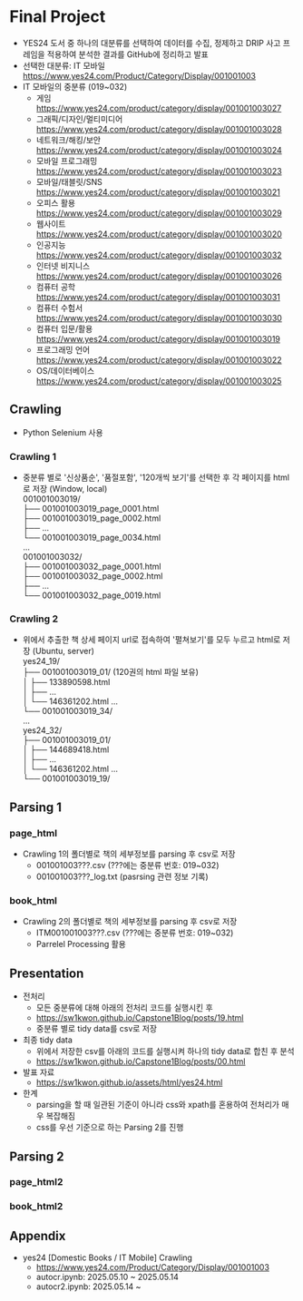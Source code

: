 # Final Project
- YES24 도서 중 하나의 대분류를 선택하여 데이터를 수집, 정제하고 DRIP 사고 프레임을 적용하여 분석한 결과를 GitHub에 정리하고 발표
- 선택한 대분류: IT 모바일 https://www.yes24.com/Product/Category/Display/001001003
- IT 모바일의 중분류 (019~032)
  - 게임 https://www.yes24.com/product/category/display/001001003027
  - 그래픽/디자인/멀티미디어 https://www.yes24.com/product/category/display/001001003028
  - 네트워크/해킹/보안 https://www.yes24.com/product/category/display/001001003024
  - 모바일 프로그래밍 https://www.yes24.com/product/category/display/001001003023
  - 모바일/태블릿/SNS https://www.yes24.com/product/category/display/001001003021
  - 오피스 활용 https://www.yes24.com/product/category/display/001001003029
  - 웹사이트 https://www.yes24.com/product/category/display/001001003020
  - 인공지능 https://www.yes24.com/product/category/display/001001003032
  - 인터넷 비지니스 https://www.yes24.com/product/category/display/001001003026
  - 컴퓨터 공학 https://www.yes24.com/product/category/display/001001003031
  - 컴퓨터 수험서 https://www.yes24.com/product/category/display/001001003030
  - 컴퓨터 입문/활용 https://www.yes24.com/product/category/display/001001003019
  - 프로그래밍 언어 https://www.yes24.com/product/category/display/001001003022
  - OS/데이터베이스 https://www.yes24.com/product/category/display/001001003025

## Crawling
- Python Selenium 사용
### Crawling 1
- 중분류 별로 '신상품순', '품절포함', '120개씩 보기'를 선택한 후 각 페이지를 html로 저장 (Window, local) \
001001003019/ \
├── 001001003019_page_0001.html \
├── 001001003019_page_0002.html \
├── ... \
└── 001001003019_page_0034.html \
... \
001001003032/ \
├── 001001003032_page_0001.html \
├── 001001003032_page_0002.html \
├── ... \
└── 001001003032_page_0019.html
### Crawling 2
- 위에서 추출한 책 상세 페이지 url로 접속하여 '펼쳐보기'를 모두 누르고 html로 저장 (Ubuntu, server) \
yes24_19/ \
├── 001001003019_01/ (120권의 html 파일 보유) \
│   ├── 133890598.html \
│   ├── ... \
│   └── 146361202.html ... \
└── 001001003019_34/ \
... \
yes24_32/ \
├── 001001003019_01/ \
│   ├── 144689418.html \
│   ├── ... \
│   └── 146361202.html ... \
└── 001001003019_19/

## Parsing 1
### page_html
- Crawling 1의 폴더별로 책의 세부정보를 parsing 후 csv로 저장
  - 001001003???.csv (???에는 중분류 번호: 019~032)
  - 001001003???_log.txt (pasrsing 관련 정보 기록)
 ### book_html
 - Crawling 2의 폴더별로 책의 세부정보를 parsing 후 csv로 저장
   - ITM001001003???.csv (???에는 중분류 번호: 019~032)
   - Parrelel Processing 활용
  
## Presentation
- 전처리
  - 모든 중분류에 대해 아래의 전처리 코드를 실행시킨 후
  - https://sw1kwon.github.io/Capstone1Blog/posts/19.html
  - 중분류 별로 tidy data를 csv로 저장
- 최종 tidy data
  - 위에서 저장한 csv를 아래의 코드를 실행시켜 하나의 tidy data로 합친 후 분석
  - https://sw1kwon.github.io/Capstone1Blog/posts/00.html
- 발표 자료
  - https://sw1kwon.github.io/assets/html/yes24.html
- 한계
  - parsing을 할 때 일관된 기준이 아니라 css와 xpath를 혼용하여 전처리가 매우 복잡해짐
  - css를 우선 기준으로 하는 Parsing 2를 진행
 
## Parsing 2
### page_html2
### book_html2

## Appendix
- yes24 [Domestic Books / IT Mobile] Crawling
  - https://www.yes24.com/Product/Category/Display/001001003
  - autocr.ipynb: 2025.05.10 ~ 2025.05.14
  - autocr2.ipynb: 2025.05.14 ~
